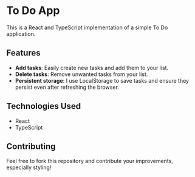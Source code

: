 # To Do App
This is a React and TypeScript implementation of a simple To Do application.

## Features
- **Add tasks**: Easily create new tasks and add them to your list.
- **Delete tasks**: Remove unwanted tasks from your list.
- **Persistent storage**: I use LocalStorage to save tasks and ensure they persist even after refreshing the browser.

## Technologies Used
- React
- TypeScript

## Contributing
Feel free to fork this repository and contribute your improvements, especially styling!
